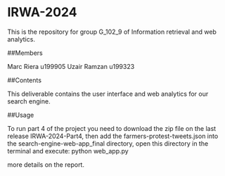 # IRWA-2024

This is the repository for group G_102_9 of Information retrieval and web analytics. 

##Members

Marc Riera u199905
Uzair Ramzan u199323

##Contents

This deliverable contains the user interface and web analytics for our search engine.

##Usage

To run part 4 of the project you need to download the zip file on the last release IRWA-2024-Part4, then add the farmers-protest-tweets.json into the search-engine-web-app_final directory, open this directory in the terminal and execute:
python web_app.py

more details on the report.
